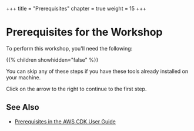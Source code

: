 +++
title = "Prerequisites"
chapter = true
weight = 15
+++

# Prerequisites for the Workshop

To perform this workshop, you'll need the following:

{{% children showhidden="false" %}}

You can skip any of these steps if you have these tools already installed on
your machine.

Click on the arrow to the right to continue to the first step.

## See Also

- [Prerequisites in the AWS CDK User Guide](https://docs.aws.amazon.com/CDK/latest/userguide/install_config.html#install_config_prerequisites)